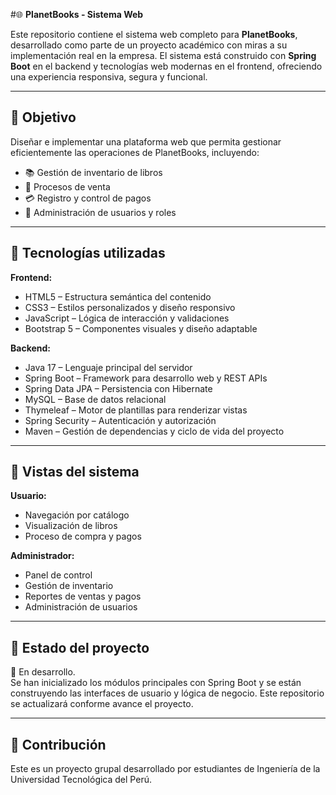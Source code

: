 #🌐 **PlanetBooks - Sistema Web**

Este repositorio contiene el sistema web completo para **PlanetBooks**, desarrollado como parte de un proyecto académico con miras a su implementación real en la empresa. El sistema está construido con **Spring Boot** en el backend y tecnologías web modernas en el frontend, ofreciendo una experiencia responsiva, segura y funcional.

---

## 📌 **Objetivo**

Diseñar e implementar una plataforma web que permita gestionar eficientemente las operaciones de PlanetBooks, incluyendo:

- 📚 Gestión de inventario de libros  
- 🛒 Procesos de venta  
- 💳 Registro y control de pagos  
- 👥 Administración de usuarios y roles  

---

## 🧩 **Tecnologías utilizadas**

**Frontend:**
- HTML5 – Estructura semántica del contenido  
- CSS3 – Estilos personalizados y diseño responsivo  
- JavaScript – Lógica de interacción y validaciones  
- Bootstrap 5 – Componentes visuales y diseño adaptable  

**Backend:**
- Java 17 – Lenguaje principal del servidor  
- Spring Boot – Framework para desarrollo web y REST APIs  
- Spring Data JPA – Persistencia con Hibernate  
- MySQL – Base de datos relacional  
- Thymeleaf – Motor de plantillas para renderizar vistas  
- Spring Security – Autenticación y autorización  
- Maven – Gestión de dependencias y ciclo de vida del proyecto  

---

## 📌 **Vistas del sistema**

**Usuario:**
- Navegación por catálogo  
- Visualización de libros  
- Proceso de compra y pagos  

**Administrador:**
- Panel de control  
- Gestión de inventario  
- Reportes de ventas y pagos  
- Administración de usuarios  

---

## 🚀 **Estado del proyecto**

🔧 En desarrollo.  
Se han inicializado los módulos principales con Spring Boot y se están construyendo las interfaces de usuario y lógica de negocio. Este repositorio se actualizará conforme avance el proyecto.

---

## 👥 **Contribución**
Este es un proyecto grupal desarrollado por estudiantes de Ingeniería de la Universidad Tecnológica del Perú.

